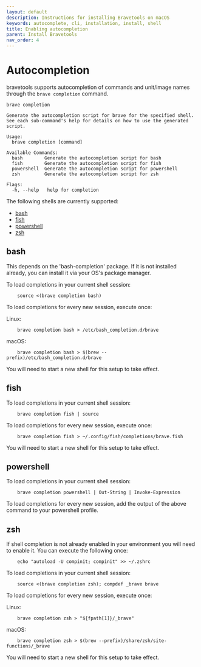 ```yaml
---
layout: default
description: Instructions for installing Bravetools on macOS
keywords: autocomplete, cli, installation, install, shell
title: Enabling autocompletion
parent: Install Bravetools
nav_order: 4
---
```


# Autocompletion

bravetools supports autocompletion of commands and unit/image names through the `brave completion` command.

```
brave completion

Generate the autocompletion script for brave for the specified shell.
See each sub-command's help for details on how to use the generated script.

Usage:
  brave completion [command]

Available Commands:
  bash        Generate the autocompletion script for bash
  fish        Generate the autocompletion script for fish
  powershell  Generate the autocompletion script for powershell
  zsh         Generate the autocompletion script for zsh

Flags:
  -h, --help   help for completion
```


The following shells are currently supported:
- [bash](#bash)
- [fish](#fish)
- [powershell](#powershell)
- [zsh](#zsh)

## bash
This depends on the 'bash-completion' package.
If it is not installed already, you can install it via your OS's package manager.

To load completions in your current shell session:

        source <(brave completion bash)

To load completions for every new session, execute once:

Linux:

        brave completion bash > /etc/bash_completion.d/brave

macOS:

        brave completion bash > $(brew --prefix)/etc/bash_completion.d/brave

You will need to start a new shell for this setup to take effect.

## fish
To load completions in your current shell session:

        brave completion fish | source

To load completions for every new session, execute once:

        brave completion fish > ~/.config/fish/completions/brave.fish

You will need to start a new shell for this setup to take effect.

## powershell
To load completions in your current shell session:

        brave completion powershell | Out-String | Invoke-Expression

To load completions for every new session, add the output of the above command
to your powershell profile.

## zsh

If shell completion is not already enabled in your environment you will need
to enable it.  You can execute the following once:

        echo "autoload -U compinit; compinit" >> ~/.zshrc

To load completions in your current shell session:

        source <(brave completion zsh); compdef _brave brave

To load completions for every new session, execute once:

Linux:

        brave completion zsh > "${fpath[1]}/_brave"

macOS:

        brave completion zsh > $(brew --prefix)/share/zsh/site-functions/_brave

You will need to start a new shell for this setup to take effect.
